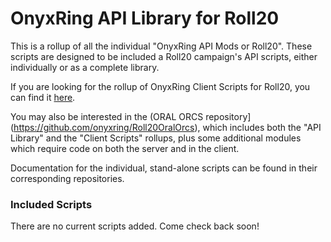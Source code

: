 # OnyxRing API Library for Roll20
This is a rollup of all the individual "OnyxRing API Mods or Roll20".  These scripts are designed to be included a Roll20 campaign's API scripts, either individually or as a complete library.

If you are looking for the rollup of OnyxRing Client Scripts for Roll20, you can find it [here](https://github.com/onyxring/ORCS-for-Roll20).

You may also be interested in the (ORAL ORCS repository](https://github.com/onyxring/Roll20OralOrcs), which includes both the "API Library" and the "Client Scripts" rollups, plus some additional modules which require code on both the server and in the client. 

Documentation for the individual, stand-alone scripts can be found in their corresponding repositories.

### Included Scripts

There are no current scripts added.  Come check back soon!

